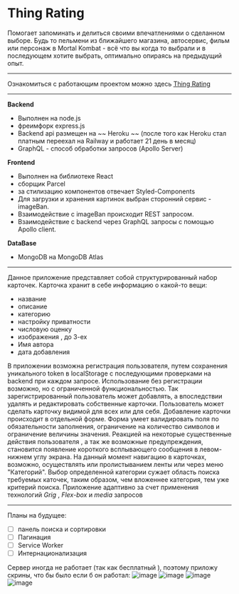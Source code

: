 # Thing Rating 

Помогает запоминать и делиться своими впечатлениями о сделанном выборе. Будь то пельмени из ближайшего магазина, автосервис, фильм или персонаж в Mortal Kombat - всё что вы когда то выбрали и в последующем хотите выбрать, оптимально опираясь на предыдущий опыт.

***

Ознакомиться с работающим проектом можно здесь [Thing Rating](https://eugene-axe.github.io/)

***

**Backend** 
- Выполнен на node.js
- фреимфорк express.js
- Backend api размещен на ~~ Heroku ~~ (после того как Heroku стал платным переехал на Railway и работает 21 день в месяц) 
- GraphQL - способ обработки запросов  (Apollo Server)

**Frontend**
- Выполнен на библиотеке React 
- сборщик Parcel
- за стилизацию компонентов отвечает Styled-Components
- Для загрузки и хранения картинок выбран сторонний сервис - imageBan.  
- Взаимодействие с imageBan происходит REST запросом.
- Взаимодействие с backend через GraphQL запросы с помощью Apollo client.  

**DataBase** 
- MongoDB на MongoDB Atlas

***

Данное приложение представляет собой структурированный набор карточек. Карточка хранит в себе информацию о какой-то вещи:
-	название
-	описание
-	категорию
-	настройку приватности
-	числовую оценку
-	изображения , до 3-ех
-	Имя автора
-	дата добавления

В приложении возможна регистрация пользователя, путем сохранения уникального token в localStorage с последующими проверками на backend при каждом запросе. Использование без регистрации возможно, но с ограниченной функциональностью. Так зарегистрированный пользователь может добавлять, а впоследствии удалять и редактировать собственные карточки. Пользователь может сделать карточку видимой для всех или для себя.
Добавление карточки происходит в отдельной форме. Форма умеет валидировать поля по обязательности заполнения, ограничение на количество символов и ограничение величины значения.
Реакцией на некоторые существенные действия пользователя , а так же возможные предупреждения, становится появление короткого всплывающего сообщения в левом-нижнем углу экрана.
На данный момент навигацию в карточках, возможно, осуществлять или пролистыванием ленты или через меню "Категорий". Выбор определенной категории сужает область поиска требуемых каточек, таким образом, чем вложеннее категория, тем уже критерий поиска.
Приложение адаптивно за счет применения технологий _Grig_ , _Flex-box_ и _media_ запросов


****

Планы на будущее: 
 - [ ] панель поиска и сортировки
 - [ ] Пагинация
 - [ ] Service Worker
 - [ ] Интернационализация

Сервер иногда не работает (так как бесплатный ), поэтому приложу скрины, что бы было если б он работал: ![image](https://user-images.githubusercontent.com/64367189/224029856-bfa6ec6b-3acc-48ab-abb5-de35d920b222.png)
![image](https://user-images.githubusercontent.com/64367189/224031071-0eb336a9-f0dc-48f8-823b-ede1774d4ea8.png)
![image](https://user-images.githubusercontent.com/64367189/224031266-f835bc71-5c03-44ab-9534-190c34b34f80.png)![image](https://user-images.githubusercontent.com/64367189/224031450-815a9fa3-aaeb-406e-b638-1d67071d1d55.png)



